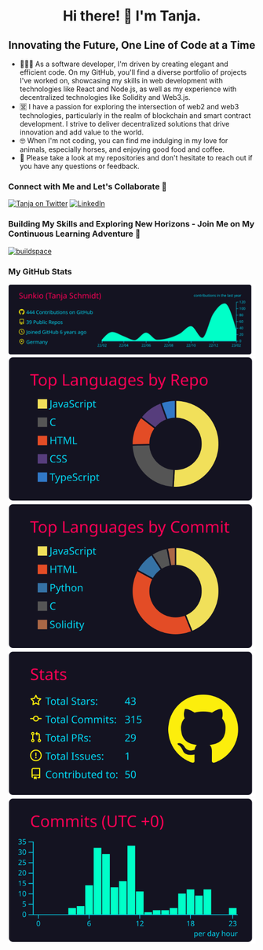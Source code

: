 <!-- [![](https://github.com/Sunkio/Sunkio/blob/main/tanja-schmidt_software-engineer.gif)](https://www.linkedin.com/in/tanja-schmidt-667a36122/) -->

<h1 align="center">Hi there! 👋 I'm Tanja.</h1>
<h2 align="center">Innovating the Future, One Line of Code at a Time</h2>

- 👩🏻‍💻 As a software developer, I'm driven by creating elegant and efficient code. On my GitHub, you'll find a diverse portfolio of projects I've worked on, showcasing my skills in web development with technologies like React and Node.js, as well as my experience with decentralized technologies like Solidity and Web3.js.
- 🈺 I have a passion for exploring the intersection of web2 and web3 technologies, particularly in the realm of blockchain and smart contract development. I strive to deliver decentralized solutions that drive innovation and add value to the world.
- 🤓 When I'm not coding, you can find me indulging in my love for animals, especially horses, and enjoying good food and coffee.
- 👀 Please take a look at my repositories and don't hesitate to reach out if you have any questions or feedback.

<h3 align="left">Connect with Me and Let's Collaborate 🤝</h3>

[<img alt="Tanja on Twitter" src="https://img.shields.io/badge/Twitter-1DA1F2?style=for-the-badge&logo=twitter&logoColor=white"/>](https://twitter.com/tanja_codes) [![LinkedIn](https://img.shields.io/badge/-LinkedIn-0e76a8?style=for-the-badge&logo=linkedin&logoColor=white)](https://www.linkedin.com/in/tanja-schmidt-dev) 

<h3 align="left">Building My Skills and Exploring New Horizons - Join Me on My Continuous Learning Adventure 🚀</h3>

[![buildspace](https://img.shields.io/badge/%F0%9F%A6%84-BUILDSPACE-585858?style=for-the-badge&labelColor=585858)](https://buildspace.so/@tanja)

<!--
[![LinkedIn](https://img.shields.io/badge/-LinkedIn-0e76a8?style=flat-square&logo=linkedin&logoColor=white)](https://www.linkedin.com/in/tanja-schmidt-667a36122/)
[![buildspace](https://img.shields.io/badge/%F0%9F%A6%84-buildspace-E641F6)](https://buildspace.so/@tanja) -->
<!-- [![Docker Hub](https://img.shields.io/badge/-Docker%20Hub-0db7ed?style=flat-square&logo=docker&logoColor=white)](https://hub.docker.com/u/) -->
<!-- [![Personal Website](https://img.shields.io/badge/-Personal%20Website-f8f8fa?style=flat-square)](https://tanjasportfolio.com) -->

<h3 align="left">My GitHub Stats</h3>

![](https://raw.githubusercontent.com/Sunkio/Sunkio/main/profile-summary-card-output/2077/0-profile-details.svg)
![](https://raw.githubusercontent.com/Sunkio/Sunkio/main/profile-summary-card-output/2077/1-repos-per-language.svg) ![](https://raw.githubusercontent.com/Sunkio/Sunkio/main/profile-summary-card-output/2077/2-most-commit-language.svg)
![](https://raw.githubusercontent.com/Sunkio/Sunkio/main/profile-summary-card-output/2077/3-stats.svg) ![](https://raw.githubusercontent.com/Sunkio/Sunkio/main/profile-summary-card-output/2077/4-productive-time.svg)


<!--
- 🔭 I’m currently working on ...
- 🌱 I’m currently learning ...
- 👯 I’m looking to collaborate on ...
- 🤔 I’m looking for help with ...
- 💬 Ask me about ...
- 📫 How to reach me: ...
- 😄 Pronouns: ...
- ⚡ Fun fact: ...
-->
